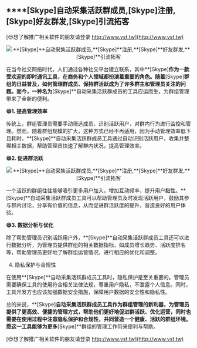 ## ****[Skype]**自动采集活跃群成员,**[Skype]**注册,**[Skype]**好友群发,**[Skype]**引流拓客**

[😍想了解推广相关软件的朋友请登录 http://www.vst.tw](http://www.vst.tw)

 <center><img src="https://vst.tw/MP4/tuiguang/png/2.png" alt="**[Skype]**自动采集活跃群成员,**[Skype]**注册,**[Skype]**好友群发,**[Skype]**引流拓客"></center>

在当今社交网络时代，人们通过各种社交平台建立联系，其中**[Skype]**作为一款受欢迎的即时通讯工具，在商务和个人领域都扮演着重要的角色。随着**[Skype]**群组的日益普及，如何管理群成员、保持群活跃成为了许多群主和管理员关注的问题。而今，一种名为**[Skype]**自动采集活跃群成员的工具应运而生，为群组管理带来了全新的便利。

**😄1. 提高管理效率**

传统上，群组管理员需要手动筛选成员，识别活跃用户，对群内行为进行监控和管理。然而，随着群组规模的扩大，这种方式已经不再适用，因为手动管理效率低下且耗时。**[Skype]**自动采集活跃群成员工具通过自动识别活跃用户，收集并整理相关数据，帮助管理员快速了解群内状况，提高管理效率。

**😄2. 促进群活跃**

 <center><img src="https://vst.tw/MP4/tuiguang/png/3.png" alt="**[Skype]**自动采集活跃群成员,**[Skype]**注册,**[Skype]**好友群发,**[Skype]**引流拓客"></center>

一个活跃的群组往往能够吸引更多用户加入，增加互动频率，提升用户黏性。**[Skype]**自动采集活跃群成员工具可以帮助管理员及时发现活跃用户，鼓励其参与群内讨论，分享有价值的信息，从而促进群活跃度的提升，营造良好的用户体验。

**😄3. 数据分析与优化**

除了帮助管理员识别活跃用户外，**[Skype]**自动采集活跃群成员工具还可以进行数据分析，为管理员提供群组的相关数据指标，如成员增长趋势、活跃度排名等，帮助管理员更好地了解群组运营情况，进行相应的优化和调整。

4. 隐私保护与合规性

在使用**[Skype]**自动采集活跃群成员工具时，隐私保护是至关重要的。管理员需要确保工具的使用符合相关法律法规，尊重用户隐私，不泄露个人信息。同时，工具开发方也应该加强数据安全措施，保障用户数据的安全性和隐私性。

总的来说，**[Skype]**自动采集活跃群成员工具作为群组管理的新利器，为管理员提供了更高效、便捷的管理方式，帮助他们更好地促进群活跃、优化运营，同时也需要在使用过程中注意隐私保护和合规性，共同营造一个健康、活跃的群组环境。愿这一工具能够为更多**[Skype]**群组的管理工作带来便利与帮助。

[😍想了解推广相关软件的朋友请登录 http://www.vst.tw](http://www.vst.tw)



